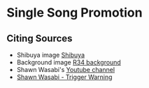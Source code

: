 # Single Song Promotion

## Citing Sources
* Shibuya image [Shibuya](https://twitter.com/HAPPYCAR01/status/1507187689870991363)
* Background image [R34 background](https://www.pinterest.com/pin/737816351439685484/)
* Shawn Wasabi's [Youtube channel](https://www.youtube.com/@shawnwasabi)
* [Shawn Wasabi - Trigger Warning](https://www.youtube.com/watch?v=sAEA97jsenI&ab_channel=ShawnWasabi)

